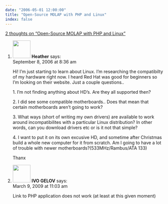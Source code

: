 ```yaml
---
date: "2006-05-01 12:00:00"
title: "Open-Source MOLAP with PHP and Linux"
index: false
---
```


[2 thoughts on &ldquo;Open-Source MOLAP with PHP and Linux&rdquo;](/lemire/blog/2006/05-01-open-source-molap-with-php-and-linux)

<ol class="comment-list">
<li id="comment-28065" class="comment even thread-even depth-1">
<div class="comment-author vcard">
<img alt src="https://secure.gravatar.com/avatar/a65f80fed980420327b0166cbf4fdb4a?s=56&#038;d=mm&#038;r=g" srcset="https://secure.gravatar.com/avatar/a65f80fed980420327b0166cbf4fdb4a?s=112&#038;d=mm&#038;r=g 2x" class="avatar avatar-56 photo" height="56" width="56" decoding="async" /> <b class="fn">Heather</b> <span class="says">says:</span> </div>
<div class="comment-metadata"><time datetime="2006-09-08T08:36:15+00:00">September 8, 2006 at 8:36 am</time></a> </div>
<div class="comment-content">
<p>Hi! I&rsquo;m just starting to learn about Linux. I&rsquo;m researching the compatibilty of my hardware right now. I heard Red Hat was good for beginners so I&rsquo;m looking on their website. Just a couple questions..</p>
<p>1. I&rsquo;m not finding anything about HD&rsquo;s. Are they all supported then?</p>
<p>2. I did see some compatible motherboards.. Does that mean that certain motherboards aren&rsquo;t going to work?</p>
<p>3. What ways (short of writing my own drivers) are available to work around incompatibilites with a particular Linux distribution? In other words, can you download drivers etc or is it not that simple?</p>
<p>4. I want to put it on its own excusive HD, and sometime after Christmas build a whole new computer for it from scratch. Am I going to have a lot of trouble with newer motherboards?(533MHz/Rambus/ATA 133)</p>
<p>Thanx</p>
</div>
</li>
<li id="comment-50770" class="comment odd alt thread-odd thread-alt depth-1">
<div class="comment-author vcard">
<img alt src="https://secure.gravatar.com/avatar/d7ee57e991e66d7b1b576aa241e655e0?s=56&#038;d=mm&#038;r=g" srcset="https://secure.gravatar.com/avatar/d7ee57e991e66d7b1b576aa241e655e0?s=112&#038;d=mm&#038;r=g 2x" class="avatar avatar-56 photo" height="56" width="56" decoding="async" /> <b class="fn">IVO GELOV</b> <span class="says">says:</span> </div>
<div class="comment-metadata"><time datetime="2009-03-09T11:03:49+00:00">March 9, 2009 at 11:03 am</time></a> </div>
<div class="comment-content">
<p>Link to PHP application does not work (at least at this given moment)</p>
</div>
</li>
</ol>
